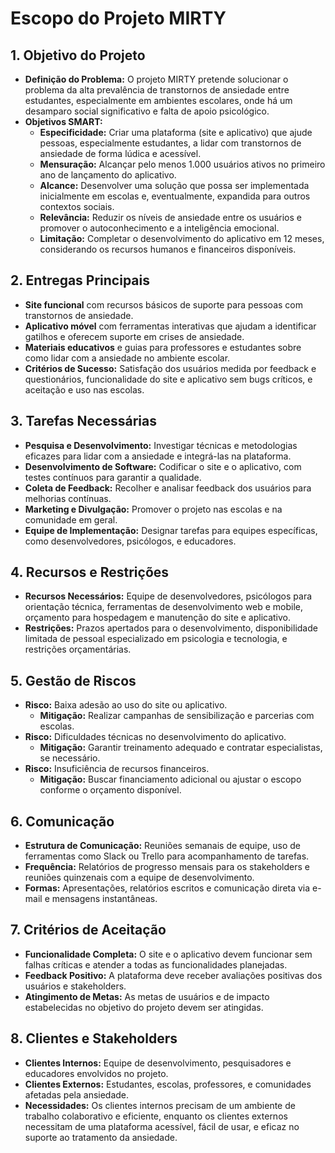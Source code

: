# Escopo do Projeto MIRTY

## 1. **Objetivo do Projeto**
   - **Definição do Problema:** O projeto MIRTY pretende solucionar o problema da alta prevalência de transtornos de ansiedade entre estudantes, especialmente em ambientes escolares, onde há um desamparo social significativo e falta de apoio psicológico.
   - **Objetivos SMART:**
     - **Especificidade:** Criar uma plataforma (site e aplicativo) que ajude pessoas, especialmente estudantes, a lidar com transtornos de ansiedade de forma lúdica e acessível.
     - **Mensuração:** Alcançar pelo menos 1.000 usuários ativos no primeiro ano de lançamento do aplicativo.
     - **Alcance:** Desenvolver uma solução que possa ser implementada inicialmente em escolas e, eventualmente, expandida para outros contextos sociais.
     - **Relevância:** Reduzir os níveis de ansiedade entre os usuários e promover o autoconhecimento e a inteligência emocional.
     - **Limitação:** Completar o desenvolvimento do aplicativo em 12 meses, considerando os recursos humanos e financeiros disponíveis.

## 2. **Entregas Principais**
   - **Site funcional** com recursos básicos de suporte para pessoas com transtornos de ansiedade.
   - **Aplicativo móvel** com ferramentas interativas que ajudam a identificar gatilhos e oferecem suporte em crises de ansiedade.
   - **Materiais educativos** e guias para professores e estudantes sobre como lidar com a ansiedade no ambiente escolar.
   - **Critérios de Sucesso:** Satisfação dos usuários medida por feedback e questionários, funcionalidade do site e aplicativo sem bugs críticos, e aceitação e uso nas escolas.

## 3. **Tarefas Necessárias**
   - **Pesquisa e Desenvolvimento:** Investigar técnicas e metodologias eficazes para lidar com a ansiedade e integrá-las na plataforma.
   - **Desenvolvimento de Software:** Codificar o site e o aplicativo, com testes contínuos para garantir a qualidade.
   - **Coleta de Feedback:** Recolher e analisar feedback dos usuários para melhorias contínuas.
   - **Marketing e Divulgação:** Promover o projeto nas escolas e na comunidade em geral.
   - **Equipe de Implementação:** Designar tarefas para equipes específicas, como desenvolvedores, psicólogos, e educadores.

## 4. **Recursos e Restrições**
   - **Recursos Necessários:** Equipe de desenvolvedores, psicólogos para orientação técnica, ferramentas de desenvolvimento web e mobile, orçamento para hospedagem e manutenção do site e aplicativo.
   - **Restrições:** Prazos apertados para o desenvolvimento, disponibilidade limitada de pessoal especializado em psicologia e tecnologia, e restrições orçamentárias.

## 5. **Gestão de Riscos**
   - **Risco:** Baixa adesão ao uso do site ou aplicativo.
     - **Mitigação:** Realizar campanhas de sensibilização e parcerias com escolas.
   - **Risco:** Dificuldades técnicas no desenvolvimento do aplicativo.
     - **Mitigação:** Garantir treinamento adequado e contratar especialistas, se necessário.
   - **Risco:** Insuficiência de recursos financeiros.
     - **Mitigação:** Buscar financiamento adicional ou ajustar o escopo conforme o orçamento disponível.

## 6. **Comunicação**
   - **Estrutura de Comunicação:** Reuniões semanais de equipe, uso de ferramentas como Slack ou Trello para acompanhamento de tarefas.
   - **Frequência:** Relatórios de progresso mensais para os stakeholders e reuniões quinzenais com a equipe de desenvolvimento.
   - **Formas:** Apresentações, relatórios escritos e comunicação direta via e-mail e mensagens instantâneas.

## 7. **Critérios de Aceitação**
   - **Funcionalidade Completa:** O site e o aplicativo devem funcionar sem falhas críticas e atender a todas as funcionalidades planejadas.
   - **Feedback Positivo:** A plataforma deve receber avaliações positivas dos usuários e stakeholders.
   - **Atingimento de Metas:** As metas de usuários e de impacto estabelecidas no objetivo do projeto devem ser atingidas.

## 8. **Clientes e Stakeholders**
   - **Clientes Internos:** Equipe de desenvolvimento, pesquisadores e educadores envolvidos no projeto.
   - **Clientes Externos:** Estudantes, escolas, professores, e comunidades afetadas pela ansiedade.
   - **Necessidades:** Os clientes internos precisam de um ambiente de trabalho colaborativo e eficiente, enquanto os clientes externos necessitam de uma plataforma acessível, fácil de usar, e eficaz no suporte ao tratamento da ansiedade.